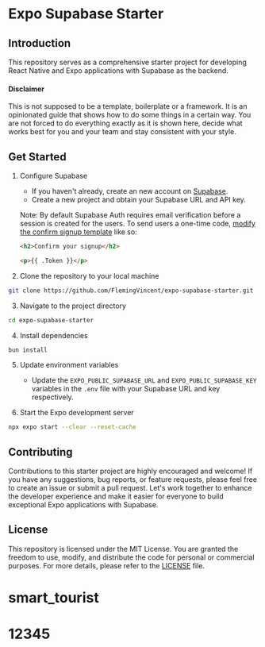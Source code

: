 # Expo Supabase Starter

## Introduction

This repository serves as a comprehensive starter project for developing React Native and Expo applications with Supabase as the backend.

#### Disclaimer

This is not supposed to be a template, boilerplate or a framework. It is an opinionated guide that shows how to do some things in a certain way. You are not forced to do everything exactly as it is shown here, decide what works best for you and your team and stay consistent with your style.

## Get Started

1. Configure Supabase
   - If you haven't already, create an new account on [Supabase](https://supabase.com/).
   - Create a new project and obtain your Supabase URL and API key.

   Note: By default Supabase Auth requires email verification before a session is created for the users. To send users a one-time code, [modify the confirm signup template](https://supabase.com/dashboard/project/_/auth/templates) like so:

   ```html
   <h2>Confirm your signup</h2>

   <p>{{ .Token }}</p>
   ```

2. Clone the repository to your local machine

```bash
git clone https://github.com/FlemingVincent/expo-supabase-starter.git
```

3. Navigate to the project directory

```bash
cd expo-supabase-starter
```

4. Install dependencies

```bash
bun install
```

5. Update environment variables
   - Update the `EXPO_PUBLIC_SUPABASE_URL` and `EXPO_PUBLIC_SUPABASE_KEY` variables in the `.env` file with your Supabase URL and key respectively.

6. Start the Expo development server

```bash
npx expo start --clear --reset-cache
```

## Contributing

Contributions to this starter project are highly encouraged and welcome! If you have any suggestions, bug reports, or feature requests, please feel free to create an issue or submit a pull request. Let's work together to enhance the developer experience and make it easier for everyone to build exceptional Expo applications with Supabase.

## License

This repository is licensed under the MIT License. You are granted the freedom to use, modify, and distribute the code for personal or commercial purposes. For more details, please refer to the [LICENSE](https://github.com/FlemingVincent/supabase-starter/blob/main/LICENSE) file.
# smart_tourist
# 12345
